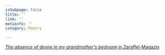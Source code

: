 ```yaml
---
isSubpage: false
title: ''
link: ''
metainfo: ''
category: Poetry

---
```

[_The absence of desire in my grandmother's bedroom_ in Zaraffel-Magazin]( "http://zaraffel-magazin.de/index.php/veroeffentlichungen")